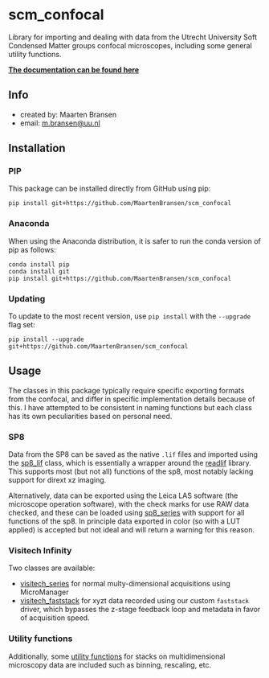 # scm_confocal
Library for importing and dealing with data from the Utrecht University Soft Condensed Matter groups confocal microscopes, including some general utility functions.

**[The documentation can be found here](https://maartenbransen.github.io/scm_confocal/)**

## Info
- created by:     Maarten Bransen
- email:          m.bransen@uu.nl

## Installation
### PIP
This package can be installed directly from GitHub using pip:
```
pip install git+https://github.com/MaartenBransen/scm_confocal
```
### Anaconda
When using the Anaconda distribution, it is safer to run the conda version of pip as follows:
```
conda install pip
conda install git
pip install git+https://github.com/MaartenBransen/scm_confocal
```
### Updating
To update to the most recent version, use `pip install` with the `--upgrade` flag set:
```
pip install --upgrade git+https://github.com/MaartenBransen/scm_confocal
```

## Usage
The classes in this package typically require specific exporting formats from the confocal, and differ in specific implementation details because of this. I have attempted to be consistent in naming functions but each class has its own peculiarities based on personal need.

### SP8
Data from the SP8 can be saved as the native `.lif` files and imported using the [sp8_lif](https://maartenbransen.github.io/scm_confocal/#scm_confocal.sp8_lif) class, which is essentially a wrapper around the [readlif](https://github.com/nimne/readlif) library. This supports most (but not all) functions of the sp8, most notably lacking support for dirext xz imaging.

Alternatively, data can be exported using the Leica LAS software (the microscope operation software), with the check marks for use RAW data checked, and these can be loaded using [sp8_series](https://maartenbransen.github.io/scm_confocal/#scm_confocal.sp8_series) with support for all functions of the sp8. In principle data exported in color (so with a LUT applied) is accepted but not ideal and will return a warning for this reason.

### Visitech Infinity
Two classes are available:

* [visitech_series](https://maartenbransen.github.io/scm_confocal/#scm_confocal.visitech_series) for normal multy-dimensional acquisitions using MicroManager
* [visitech_faststack](https://maartenbransen.github.io/scm_confocal/#scm_confocal.visitech_faststack) for xyzt data recorded using our custom `faststack` driver, which bypasses the z-stage feedback loop and metadata in favor of acquisition speed.

### Utility functions
Additionally, some [utility functions](https://maartenbransen.github.io/scm_confocal/#scm_confocal.util) for stacks on multidimensional microscopy data are included such as binning, rescaling, etc.
